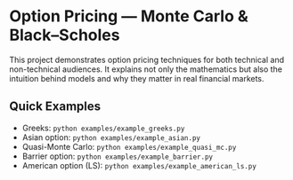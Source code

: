 # Option Pricing — Monte Carlo & Black–Scholes

This project demonstrates option pricing techniques for both technical and non-technical audiences. It explains not only the mathematics but also the intuition behind models and why they matter in real financial markets.


## Quick Examples
- Greeks: `python examples/example_greeks.py`
- Asian option: `python examples/example_asian.py`
- Quasi-Monte Carlo: `python examples/example_quasi_mc.py`
- Barrier option: `python examples/example_barrier.py`
- American option (LS): `python examples/example_american_ls.py`
